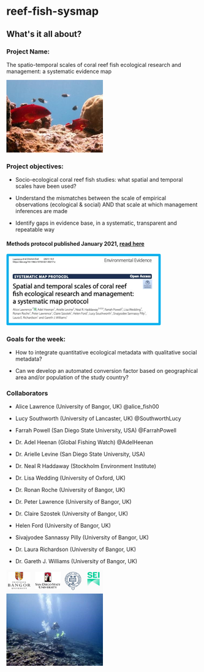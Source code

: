 # reef-fish-sysmap

## What's it all about?

### Project Name: ###

The spatio-temporal scales of coral reef fish ecological research and management: a systematic evidence map

<img src="images/fish.jpg" height="30%" width="50%" />

### Project objectives: ### 

- Socio-ecological coral reef fish studies: what spatial and temporal scales have been used? 

- Understand the mismatches between the scale of empirical observations (ecological & social) AND 
that scale at which management inferences are made

- Identify gaps in evidence base, in a  systematic, transparent and repeatable way

#### Methods protocol published January 2021, [read here](rdcu.be/cecKn) ####

<img src="images/paper.jpg" height="30%" width="80%" />

### Goals for the week: ### 

- How to integrate  quantitative ecological metadata with qualitative social metadata? 

- Can we develop an automated conversion factor based on geographical area and/or population of the study country?

### Collaborators ### 

- Alice Lawrence (University of Bangor, UK) @alice_fish00

- Lucy Southworth (University of Lancaster, UK) @SouthworthLucy

- Farrah Powell (San Diego State University, USA) @FarrahPowell

- Dr. Adel Heenan (Global Fishing Watch) @AdelHeenan

- Dr. Arielle Levine (San Diego State University, USA) 

- Dr. Neal R Haddaway (Stockholm Environment Institute) 

- Dr. Lisa Wedding (University of Oxford, UK) 

- Dr. Ronan Roche (University of Bangor, UK)

- Dr. Peter Lawrence (University of Bangor, UK)

- Dr. Claire Szostek (University of Bangor, UK)

- Helen Ford (University of Bangor, UK)

- Sivajyodee Sannassy Pilly (University of Bangor, UK)

- Dr. Laura Richardson (University of Bangor, UK)

- Dr. Gareth J. Williams (University of Bangor, UK)

<img src="images/logos.jpg" height="30%" width="50%" />


<img src="images/divers.jpg" height="30%" width="50%" />


